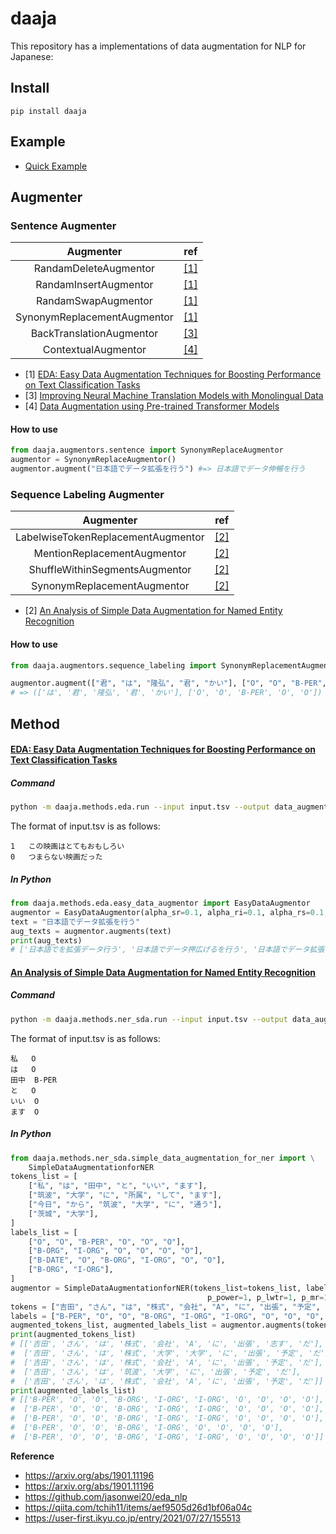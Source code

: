 # daaja

This repository has a implementations of data augmentation for NLP for Japanese:

## Install

```
pip install daaja
```

## Example

- [Quick Example](./examples/quick_example.ipynb)

## Augmenter

### Sentence Augmenter

|          Augmenter          | ref                                        |
| :-------------------------: | ------------------------------------------ |
|    RandamDeleteAugmentor    | [\[1\]](https://arxiv.org/abs/1901.11196)  |
|    RandamInsertAugmentor    | [\[1\]](https://arxiv.org/abs/1901.11196)  |
|     RandamSwapAugmentor     | [\[1\]](https://arxiv.org/abs/1901.11196)  |
| SynonymReplacementAugmentor | [\[1\]](https://arxiv.org/abs/1901.11196)  |
|  BackTranslationAugmentor   | [\[3\]](https://aclanthology.org/P16-1009) |
|     ContextualAugmentor     | [\[4\]](https://arxiv.org/abs/2003.02245)  |

- \[1\] [EDA: Easy Data Augmentation Techniques for Boosting Performance on Text Classification Tasks](https://arxiv.org/abs/1901.11196)
- \[3\] [Improving Neural Machine Translation Models with Monolingual Data](https://aclanthology.org/P16-1009/)
- \[4\] [Data Augmentation using Pre-trained Transformer Models](https://arxiv.org/abs/2003.02245/)

#### How to use

```python
from daaja.augmentors.sentence import SynonymReplaceAugmentor
augmentor = SynonymReplaceAugmentor()
augmentor.augment("日本語でデータ拡張を行う") #=> 日本語でデータ伸暢を行う
```

### Sequence Labeling Augmenter

|             Augmenter              | ref                                       |
| :--------------------------------: | ----------------------------------------- |
| LabelwiseTokenReplacementAugmentor | [\[2\]](https://arxiv.org/abs/1901.11196) |
|    MentionReplacementAugmentor     | [\[2\]](https://arxiv.org/abs/1901.11196) |
|   ShuffleWithinSegmentsAugmentor   | [\[2\]](https://arxiv.org/abs/1901.11196) |
|    SynonymReplacementAugmentor     | [\[2\]](https://arxiv.org/abs/1901.11196) |

- \[2\] [An Analysis of Simple Data Augmentation for Named Entity Recognition](https://arxiv.org/abs/2010.11683)

#### How to use

```python
from daaja.augmentors.sequence_labeling import SynonymReplacementAugmentor

augmentor.augment(["君", "は", "隆弘", "君", "かい"], ["O", "O", "B-PER", "O", "O"])
# => (['は', '君', '隆弘', '君', 'かい'], ['O', 'O', 'B-PER', 'O', 'O'])
```

## Method

#### [EDA: Easy Data Augmentation Techniques for Boosting Performance on Text Classification Tasks](https://arxiv.org/abs/1901.11196)

##### Command

```sh
python -m daaja.methods.eda.run --input input.tsv --output data_augmentor.tsv
```

The format of input.tsv is as follows:

```tsv
1	この映画はとてもおもしろい
0	つまらない映画だった
```

##### In Python

```python
from daaja.methods.eda.easy_data_augmentor import EasyDataAugmentor
augmentor = EasyDataAugmentor(alpha_sr=0.1, alpha_ri=0.1, alpha_rs=0.1, p_rd=0.1, num_aug=4)
text = "日本語でデータ拡張を行う"
aug_texts = augmentor.augments(text)
print(aug_texts)
# ['日本語でを拡張データ行う', '日本語でデータ押広げるを行う', '日本語でデータ拡張を行う', '日本語で智見拡張を行う', '日本語でデータ拡張を行う']
```

#### [An Analysis of Simple Data Augmentation for Named Entity Recognition](https://arxiv.org/abs/2010.11683)

##### Command

```sh
python -m daaja.methods.ner_sda.run --input input.tsv --output data_augmentor.tsv
```

The format of input.tsv is as follows:

```tsv
私	O
は	O
田中	B-PER
と	O
いい	O
ます	O
```

##### In Python

```python
from daaja.methods.ner_sda.simple_data_augmentation_for_ner import \
    SimpleDataAugmentationforNER
tokens_list = [
    ["私", "は", "田中", "と", "いい", "ます"],
    ["筑波", "大学", "に", "所属", "して", "ます"],
    ["今日", "から", "筑波", "大学", "に", "通う"],
    ["茨城", "大学"],
]
labels_list = [
    ["O", "O", "B-PER", "O", "O", "O"],
    ["B-ORG", "I-ORG", "O", "O", "O", "O"],
    ["B-DATE", "O", "B-ORG", "I-ORG", "O", "O"],
    ["B-ORG", "I-ORG"],
]
augmentor = SimpleDataAugmentationforNER(tokens_list=tokens_list, labels_list=labels_list,
                                            p_power=1, p_lwtr=1, p_mr=1, p_sis=1, p_sr=1, num_aug=4)
tokens = ["吉田", "さん", "は", "株式", "会社", "A", "に", "出張", "予定", "だ"]
labels = ["B-PER", "O", "O", "B-ORG", "I-ORG", "I-ORG", "O", "O", "O", "O"]
augmented_tokens_list, augmented_labels_list = augmentor.augments(tokens, labels)
print(augmented_tokens_list)
# [['吉田', 'さん', 'は', '株式', '会社', 'A', 'に', '出張', '志す', 'だ'],
#  ['吉田', 'さん', 'は', '株式', '大学', '大学', 'に', '出張', '予定', 'だ'],
#  ['吉田', 'さん', 'は', '株式', '会社', 'A', 'に', '出張', '予定', 'だ'],
#  ['吉田', 'さん', 'は', '筑波', '大学', 'に', '出張', '予定', 'だ'],
#  ['吉田', 'さん', 'は', '株式', '会社', 'A', 'に', '出張', '予定', 'だ']]
print(augmented_labels_list)
# [['B-PER', 'O', 'O', 'B-ORG', 'I-ORG', 'I-ORG', 'O', 'O', 'O', 'O'],
#  ['B-PER', 'O', 'O', 'B-ORG', 'I-ORG', 'I-ORG', 'O', 'O', 'O', 'O'],
#  ['B-PER', 'O', 'O', 'B-ORG', 'I-ORG', 'I-ORG', 'O', 'O', 'O', 'O'],
#  ['B-PER', 'O', 'O', 'B-ORG', 'I-ORG', 'O', 'O', 'O', 'O'],
#  ['B-PER', 'O', 'O', 'B-ORG', 'I-ORG', 'I-ORG', 'O', 'O', 'O', 'O']]
```

**Reference**

- https://arxiv.org/abs/1901.11196
- https://arxiv.org/abs/1901.11196
- https://github.com/jasonwei20/eda_nlp
- https://qiita.com/tchih11/items/aef9505d26d1bf06a04c
- https://user-first.ikyu.co.jp/entry/2021/07/27/155513
